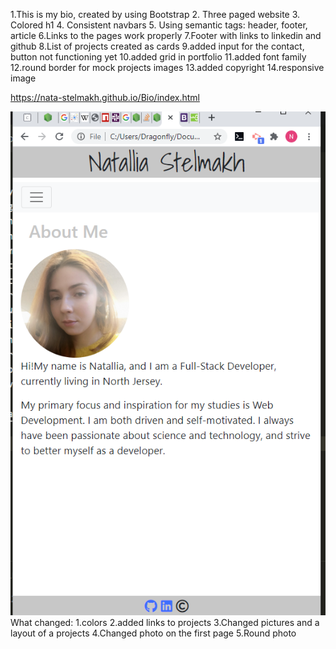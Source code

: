
1.This is my bio, created by using Bootstrap
2. Three paged website
3. Colored h1
4. Consistent navbars
5. Using semantic tags: header, footer, article
6.Links to the pages work properly
7.Footer with links to linkedin and github
8.List of projects created as cards
9.added input for the contact, button not functioning yet
10.added grid in portfolio
11.added font family
12.round border for mock projects images
13.added copyright 
14.responsive image

https://nata-stelmakh.github.io/Bio/index.html

![](assets\FirstPage.png)
What changed:
1.colors
2.added links to projects
3.Changed pictures and a layout of a projects
4.Changed photo on the first page
5.Round photo